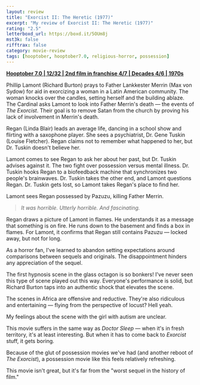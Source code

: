 ```yaml
---
layout: review
title: "Exorcist II: The Heretic (1977)"
excerpt: "My review of Exorcist II: The Heretic (1977)"
rating: "2.5"
letterboxd_url: https://boxd.it/5OUm8j
mst3k: false
rifftrax: false
category: movie-review
tags: [hooptober, hooptober7.0, religious-horror, possession]
---
```


<b><a href="https://boxd.it/pOK5i/detail" target="_blank" rel="noopener">Hooptober 7.0 | 12/32 | 2nd film in franchise 4/7 | Decades 4/6 | 1970s</a></b>

Phillip Lamont (Richard Burton) prays to Father Lankkester Merrin (Max von Sydow) for aid in exorcizing a woman in a Latin American community. The woman knocks over the candles, setting herself and the building ablaze. The Cardinal asks Lamont to look into Father Merrin's death — the events of <i>The Exorcist</i>. Their goal is to remove Satan from the church by proving his lack of involvement in Merrin's death.

Regan (Linda Blair) leads an average life, dancing in a school show and flirting with a saxophone player. She sees a psychiatrist, Dr. Gene Tuskin (Louise Fletcher). Regan claims not to remember what happened to her, but Dr. Tuskin doesn't believe her.

Lamont comes to see Regan to ask her about her past, but Dr. Tuskin advises against it. The two fight over possession versus mental illness. Dr. Tuskin hooks Regan to a biofeedback machine that synchronizes two people's brainwaves. Dr. Tuskin takes the other end, and Lamont questions Regan. Dr. Tuskin gets lost, so Lamont takes Regan's place to find her.

Lamont sees Regan possessed by Pazuzu, killing Father Merrin.

<blockquote><i>It was horrible. Utterly horrible. And fascinating.</i></blockquote>

Regan draws a picture of Lamont in flames. He understands it as a message that something is on fire. He runs down to the basement and finds a box in flames. For Lamont, it confirms that Regan still contains Pazuzu — locked away, but not for long.

As a horror fan, I've learned to abandon setting expectations around comparisons between sequels and originals. The disappointment hinders any appreciation of the sequel.

The first hypnosis scene in the glass octagon is so bonkers! I've never seen this type of scene played out this way. Everyone's performance is solid, but Richard Burton taps into an authentic shock that elevates the scene.

The scenes in Africa are offensive and reductive. They're also ridiculous and entertaining — flying from the perspective of locust? Hell yeah.

My feelings about the scene with the girl with autism are unclear.

This movie suffers in the same way as <i>Doctor Sleep</i> — when it's in fresh territory, it's at least interesting. But when it has to come back to <i>Exorcist</i> stuff, it gets boring.

Because of the glut of possession movies we've had (and another reboot of <i>The Exorcist</i>), a possession movie like this feels relatively refreshing.

This movie isn't great, but it's far from the "worst sequel in the history of film."
